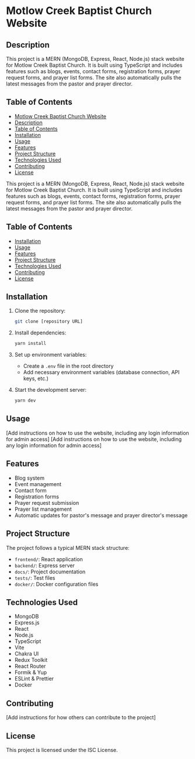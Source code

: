 # Motlow Creek Baptist Church Website

## Description


This project is a MERN (MongoDB, Express, React, Node.js) stack website for
Motlow Creek Baptist Church. It is built using TypeScript and includes features
such as blogs, events, contact forms, registration forms, prayer request forms,
and prayer list forms. The site also automatically pulls the latest messages
from the pastor and prayer director.

## Table of Contents

  - [Motlow Creek Baptist Church Website](docs/README-Project.md#motlow-creek-baptist-church-website)
  - [Description](docs/README-Project.md#description)
  - [Table of Contents](docs/README-Project.md#table-of-contents)
  - [Installation](docs/README-Project.md#installation)
  - [Usage](docs/README-Project.md#usage)
  - [Features](docs/README-Project.md#features)
  - [Project Structure](docs/README-Project.md#project-structure)
  - [Technologies Used](docs/README-Project.md#technologies-used)
  - [Contributing](docs/README-Project.md#contributing)
  - [License](docs/README-Project.md#license)

This project is a MERN (MongoDB, Express, React, Node.js) stack website for Motlow Creek Baptist Church. It is built using TypeScript and includes features such as blogs, events, contact forms, registration forms, prayer request forms, and prayer list forms. The site also automatically pulls the latest messages from the pastor and prayer director.

## Table of Contents

- [Installation](#installation)
- [Usage](#usage)
- [Features](#features)
- [Project Structure](#project-structure)
- [Technologies Used](#technologies-used)
- [Contributing](#contributing)
- [License](#license)

## Installation

1. Clone the repository:

   ```bash
   git clone [repository URL]
   ```

2. Install dependencies:

   ```bash
   yarn install
   ```

3. Set up environment variables:

   - Create a `.env` file in the root directory
   - Add necessary environment variables (database connection, API keys, etc.)

4. Start the development server:

   ```bash
   yarn dev
   ```

## Usage


[Add instructions on how to use the website, including any login information for
admin access]
[Add instructions on how to use the website, including any login information for admin access]

## Features

- Blog system
- Event management
- Contact form
- Registration forms
- Prayer request submission
- Prayer list management
- Automatic updates for pastor's message and prayer director's message

## Project Structure

The project follows a typical MERN stack structure:

- `frontend/`: React application
- `backend/`: Express server
- `docs/`: Project documentation
- `tests/`: Test files
- `docker/`: Docker configuration files

## Technologies Used

- MongoDB
- Express.js
- React
- Node.js
- TypeScript
- Vite
- Chakra UI
- Redux Toolkit
- React Router
- Formik & Yup
- ESLint & Prettier
- Docker

## Contributing

[Add instructions for how others can contribute to the project]

## License

This project is licensed under the ISC License.
